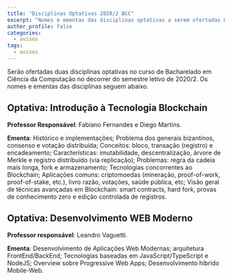```yaml
---
title: "Disciplinas Optativas 2020/2 BCC" 
excerpt: "Nomes e ementas das disciplinas optativas a serem ofertadas no semestre 2020/2 no curso de Bacharelado em Ciência da Computação."
author_profile: false
categories:
  - avisos
tags:
  - avisos
---
```


Serão ofertadas duas disciplinas optativas no curso de Bacharelado em Ciência da Computação no decorrer do semestre letivo de 2020/2. Os nomes e ementas das disciplinas seguem abaixo.

## Optativa: Introdução à Tecnologia Blockchain

**Professor Responsável**: Fabiano Fernandes e Diego Martins.

**Ementa**: Histórico e implementações; Problema dos generais bizantinos, consenso e votação distribuída; Conceitos: bloco, transação (registro) e encadeamento; Características: imutabilidade, descentralização, árvore de Merkle e registro distribuído (via replicação); Problemas: regra da cadeia mais longa, fork e armazenamento; Tecnologias concorrentes ao Blockchain; Aplicações comuns: criptomoedas (mineração, proof-of-work, proof-of-stake, etc.), livro razão, votações, saúde pública, etc; Visão geral de técnicas avançadas em Blockchain: smart contracts, hard fork, provas de conhecimento zero e edição controlada de registros.

## Optativa: Desenvolvimento WEB Moderno

**Professor responsável**: Leandro Vaguetti.

**Ementa**: Desenvolvimento de Aplicações Web Modernas; arquitetura FrontEnd/BackEnd; Tecnologias baseadas em JavaScript/TypeScript e NodeJS; Overview sobre Progressive Web Apps; Desenvolvimento híbrido Mobile-Web. 

